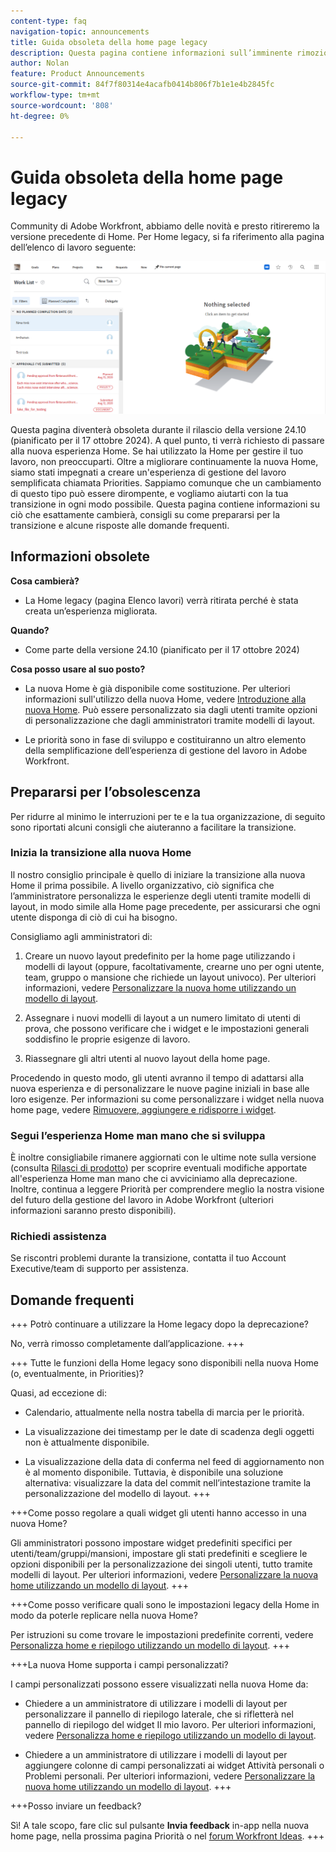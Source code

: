 ```yaml
---
content-type: faq
navigation-topic: announcements
title: Guida obsoleta della home page legacy
description: Questa pagina contiene informazioni sull’imminente rimozione della Home legacy.
author: Nolan
feature: Product Announcements
source-git-commit: 84f7f80314e4acafb0414b806f7b1e1e4b2845fc
workflow-type: tm+mt
source-wordcount: '808'
ht-degree: 0%

---
```


# Guida obsoleta della home page legacy

Community di Adobe Workfront, abbiamo delle novità e presto ritireremo la versione precedente di Home. Per Home legacy, si fa riferimento alla pagina dell’elenco di lavoro seguente:

![](assets/legacy-home-worklist-view.png)

Questa pagina diventerà obsoleta durante il rilascio della versione 24.10 (pianificato per il 17 ottobre 2024). A quel punto, ti verrà richiesto di passare alla nuova esperienza Home. Se hai utilizzato la Home per gestire il tuo lavoro, non preoccuparti. Oltre a migliorare continuamente la nuova Home, siamo stati impegnati a creare un&#39;esperienza di gestione del lavoro semplificata chiamata Priorities.
Sappiamo comunque che un cambiamento di questo tipo può essere dirompente, e vogliamo aiutarti con la tua transizione in ogni modo possibile. Questa pagina contiene informazioni su ciò che esattamente cambierà, consigli su come prepararsi per la transizione e alcune risposte alle domande frequenti.

## Informazioni obsolete

**Cosa cambierà?**

* La Home legacy (pagina Elenco lavori) verrà ritirata perché è stata creata un’esperienza migliorata.

**Quando?**

* Come parte della versione 24.10 (pianificato per il 17 ottobre 2024)

**Cosa posso usare al suo posto?**

* La nuova Home è già disponibile come sostituzione. Per ulteriori informazioni sull&#39;utilizzo della nuova Home, vedere [Introduzione alla nuova Home](/help/quicksilver/workfront-basics/using-home/new-home/get-started-with-new-home.md). Può essere personalizzato sia dagli utenti tramite opzioni di personalizzazione che dagli amministratori tramite modelli di layout.

* Le priorità sono in fase di sviluppo e costituiranno un altro elemento della semplificazione dell’esperienza di gestione del lavoro in Adobe Workfront.

## Prepararsi per l’obsolescenza

Per ridurre al minimo le interruzioni per te e la tua organizzazione, di seguito sono riportati alcuni consigli che aiuteranno a facilitare la transizione.

### Inizia la transizione alla nuova Home

Il nostro consiglio principale è quello di iniziare la transizione alla nuova Home il prima possibile. A livello organizzativo, ciò significa che l’amministratore personalizza le esperienze degli utenti tramite modelli di layout, in modo simile alla Home page precedente, per assicurarsi che ogni utente disponga di ciò di cui ha bisogno.

Consigliamo agli amministratori di:

1. Creare un nuovo layout predefinito per la home page utilizzando i modelli di layout (oppure, facoltativamente, crearne uno per ogni utente, team, gruppo o mansione che richiede un layout univoco). Per ulteriori informazioni, vedere [Personalizzare la nuova home utilizzando un modello di layout](/help/quicksilver/administration-and-setup/customize-workfront/use-layout-templates/customize-new-home-layout-template.md).

1. Assegnare i nuovi modelli di layout a un numero limitato di utenti di prova, che possono verificare che i widget e le impostazioni generali soddisfino le proprie esigenze di lavoro.

1. Riassegnare gli altri utenti al nuovo layout della home page.

Procedendo in questo modo, gli utenti avranno il tempo di adattarsi alla nuova esperienza e di personalizzare le nuove pagine iniziali in base alle loro esigenze. Per informazioni su come personalizzare i widget nella nuova home page, vedere [Rimuovere, aggiungere e ridisporre i widget](/help/quicksilver/workfront-basics/using-home/new-home/add-edit-remove-widgets-in-new-home.md).

### Segui l’esperienza Home man mano che si sviluppa

È inoltre consigliabile rimanere aggiornati con le ultime note sulla versione (consulta [Rilasci di prodotto](/help/quicksilver/product-announcements/product-releases/product-releases.md)) per scoprire eventuali modifiche apportate all&#39;esperienza Home man mano che ci avviciniamo alla deprecazione. Inoltre, continua a leggere Priorità per comprendere meglio la nostra visione del futuro della gestione del lavoro in Adobe Workfront (ulteriori informazioni saranno presto disponibili).

### Richiedi assistenza

Se riscontri problemi durante la transizione, contatta il tuo Account Executive/team di supporto per assistenza.

## Domande frequenti

+++ Potrò continuare a utilizzare la Home legacy dopo la deprecazione?

No, verrà rimosso completamente dall’applicazione.
+++

+++ Tutte le funzioni della Home legacy sono disponibili nella nuova Home (o, eventualmente, in Priorities)?

Quasi, ad eccezione di:

* Calendario, attualmente nella nostra tabella di marcia per le priorità.

* La visualizzazione dei timestamp per le date di scadenza degli oggetti non è attualmente disponibile.

* La visualizzazione della data di conferma nel feed di aggiornamento non è al momento disponibile. Tuttavia, è disponibile una soluzione alternativa: visualizzare la data del commit nell’intestazione tramite la personalizzazione del modello di layout.
+++

+++Come posso regolare a quali widget gli utenti hanno accesso in una nuova Home?

Gli amministratori possono impostare widget predefiniti specifici per utenti/team/gruppi/mansioni, impostare gli stati predefiniti e scegliere le opzioni disponibili per la personalizzazione dei singoli utenti, tutto tramite modelli di layout. Per ulteriori informazioni, vedere [Personalizzare la nuova home utilizzando un modello di layout](/help/quicksilver/administration-and-setup/customize-workfront/use-layout-templates/customize-new-home-layout-template.md).
+++

+++Come posso verificare quali sono le impostazioni legacy della Home in modo da poterle replicare nella nuova Home?

Per istruzioni su come trovare le impostazioni predefinite correnti, vedere [Personalizza home e riepilogo utilizzando un modello di layout](/help/quicksilver/administration-and-setup/customize-workfront/use-layout-templates/customize-home-summary-layout-template.md).
+++

+++La nuova Home supporta i campi personalizzati?

I campi personalizzati possono essere visualizzati nella nuova Home da:

* Chiedere a un amministratore di utilizzare i modelli di layout per personalizzare il pannello di riepilogo laterale, che si rifletterà nel pannello di riepilogo del widget Il mio lavoro. Per ulteriori informazioni, vedere [Personalizza home e riepilogo utilizzando un modello di layout](/help/quicksilver/administration-and-setup/customize-workfront/use-layout-templates/customize-home-summary-layout-template.md).

* Chiedere a un amministratore di utilizzare i modelli di layout per aggiungere colonne di campi personalizzati ai widget Attività personali o Problemi personali. Per ulteriori informazioni, vedere [Personalizzare la nuova home utilizzando un modello di layout](/help/quicksilver/administration-and-setup/customize-workfront/use-layout-templates/customize-new-home-layout-template.md).
+++

+++Posso inviare un feedback?

Sì! A tale scopo, fare clic sul pulsante **Invia feedback** in-app nella nuova home page, nella prossima pagina Priorità o nel [forum Workfront Ideas](https://experienceleaguecommunities.adobe.com/t5/workfront-ideas/idb-p/workfront-ideas).
+++
